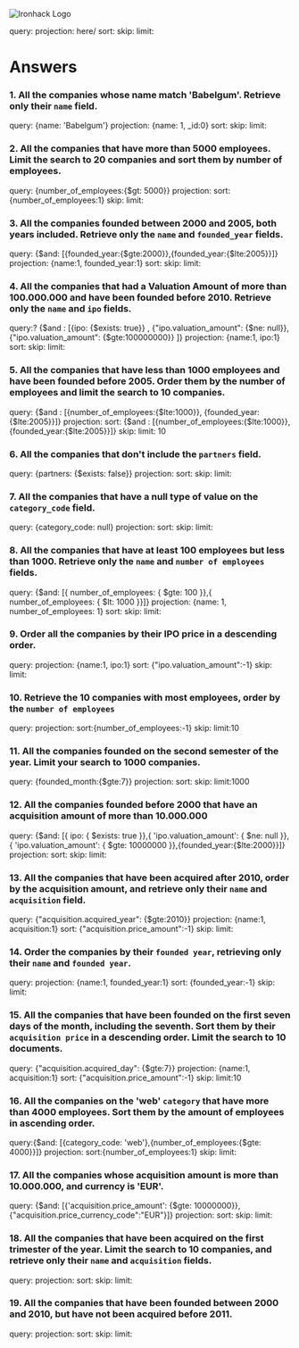 ![Ironhack Logo](https://i.imgur.com/1QgrNNw.png)

query:
projection: here/
sort:
skip:
limit:

# Answers

### 1. All the companies whose name match 'Babelgum'. Retrieve only their `name` field.

query: {name: 'Babelgum'}
projection: {name: 1, \_id:0}
sort:
skip:
limit:

### 2. All the companies that have more than 5000 employees. Limit the search to 20 companies and sort them by **number of employees**.

<!-- Your Code Goes Here -->

query: {number_of_employees:{$gt: 5000}}
projection:
sort: {number_of_employees:1}
skip:
limit:

### 3. All the companies founded between 2000 and 2005, both years included. Retrieve only the `name` and `founded_year` fields.

<!-- Your Code Goes Here -->

query: {$and: [{founded_year:{$gte:2000}},{founded_year:{$lte:2005}}]}
projection: {name:1, founded_year:1}
sort:
skip:
limit:

### 4. All the companies that had a Valuation Amount of more than 100.000.000 and have been founded before 2010. Retrieve only the `name` and `ipo` fields.

<!-- Your Code Goes Here -->

query:? {$and : [{ipo: {$exists: true}} , {"ipo.valuation_amount": {$ne: null}},{"ipo.valuation_amount": {$gte:100000000}} ]}
projection: {name:1, ipo:1}
sort:
skip:
limit:

### 5. All the companies that have less than 1000 employees and have been founded before 2005. Order them by the number of employees and limit the search to 10 companies.

<!-- Your Code Goes Here -->

query: {$and : [{number_of_employees:{$lte:1000}}, {founded_year:{$lte:2005}}]}
projection:
sort:  {$and : [{number_of_employees:{$lte:1000}}, {founded_year:{$lte:2005}}]}
skip:
limit: 10

### 6. All the companies that don't include the `partners` field.

query: {partners: {$exists: false}}
projection:
sort:
skip:
limit:

### 7. All the companies that have a null type of value on the `category_code` field.

<!-- Your Code Goes Here -->

query: {category_code: null}
projection:
sort:
skip:
limit:

### 8. All the companies that have at least 100 employees but less than 1000. Retrieve only the `name` and `number of employees` fields.

query: {$and: [{ number_of_employees: { $gte: 100 }},{ number_of_employees: { $lt: 1000 }}]}
projection: {name: 1, number_of_employees: 1}
sort:
skip:
limit:

### 9. Order all the companies by their IPO price in a descending order.

<!-- Your Code Goes Here -->

query:
projection: {name:1, ipo:1}
sort: {"ipo.valuation_amount":-1}
skip:
limit:

### 10. Retrieve the 10 companies with most employees, order by the `number of employees`

<!-- Your Code Goes Here -->

query:
projection:
sort:{number_of_employees:-1}
skip:
limit:10

### 11. All the companies founded on the second semester of the year. Limit your search to 1000 companies.

<!-- Your Code Goes Here -->

query: {founded_month:{$gte:7}}
projection:
sort:
skip:
limit:1000

### 12. All the companies founded before 2000 that have an acquisition amount of more than 10.000.000

<!-- Your Code Goes Here -->

query: {$and: [{ ipo: { $exists: true }},{ 'ipo.valuation_amount': { $ne: null }},{ 'ipo.valuation_amount': { $gte: 10000000 }},{founded_year:{$lte:2000}}]}
projection:
sort:
skip:
limit:

### 13. All the companies that have been acquired after 2010, order by the acquisition amount, and retrieve only their `name` and `acquisition` field.

<!-- Your Code Goes Here -->

query: {"acquisition.acquired_year": {$gte:2010}}
projection: {name:1, acquisition:1}
sort: {"acquisition.price_amount":-1}
skip:
limit:

### 14. Order the companies by their `founded year`, retrieving only their `name` and `founded year`.

<!-- Your Code Goes Here -->

query:
projection: {name:1, founded_year:1}
sort: {founded_year:-1}
skip:
limit:

### 15. All the companies that have been founded on the first seven days of the month, including the seventh. Sort them by their `acquisition price` in a descending order. Limit the search to 10 documents.

<!-- Your Code Goes Here -->

query: {"acquisition.acquired_day": {$gte:7}}
projection: {name:1, acquisition:1}
sort: {"acquisition.price_amount":-1}
skip:
limit:10

### 16. All the companies on the 'web' `category` that have more than 4000 employees. Sort them by the amount of employees in ascending order.

<!-- Your Code Goes Here -->

query:{$and: [{category_code: 'web'},{number_of_employees:{$gte: 4000}}]}
projection:
sort:{number_of_employees:1}
skip:
limit:

### 17. All the companies whose acquisition amount is more than 10.000.000, and currency is 'EUR'.

<!-- Your Code Goes Here -->

query: {$and: [{'acquisition.price_amount': {$gte: 10000000}},{"acquisition.price_currency_code":"EUR"}]}
projection:
sort:
skip:
limit:

### 18. All the companies that have been acquired on the first trimester of the year. Limit the search to 10 companies, and retrieve only their `name` and `acquisition` fields.

<!-- Your Code Goes Here -->

query:
projection:
sort:
skip:
limit:

### 19. All the companies that have been founded between 2000 and 2010, but have not been acquired before 2011.

<!-- Your Code Goes Here -->

query:
projection:
sort:
skip:
limit:
